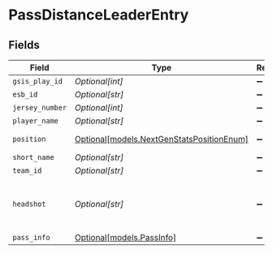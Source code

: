 # PassDistanceLeaderEntry


## Fields

| Field                                                                                  | Type                                                                                   | Required                                                                               | Description                                                                            | Example                                                                                |
| -------------------------------------------------------------------------------------- | -------------------------------------------------------------------------------------- | -------------------------------------------------------------------------------------- | -------------------------------------------------------------------------------------- | -------------------------------------------------------------------------------------- |
| `gsis_play_id`                                                                         | *Optional[int]*                                                                        | :heavy_minus_sign:                                                                     | N/A                                                                                    | 4847                                                                                   |
| `esb_id`                                                                               | *Optional[str]*                                                                        | :heavy_minus_sign:                                                                     | N/A                                                                                    | ATW460468                                                                              |
| `jersey_number`                                                                        | *Optional[int]*                                                                        | :heavy_minus_sign:                                                                     | N/A                                                                                    | 5                                                                                      |
| `player_name`                                                                          | *Optional[str]*                                                                        | :heavy_minus_sign:                                                                     | N/A                                                                                    | Tutu Atwell                                                                            |
| `position`                                                                             | [Optional[models.NextGenStatsPositionEnum]](../models/nextgenstatspositionenum.md)     | :heavy_minus_sign:                                                                     | Next Gen Stats player position                                                         |                                                                                        |
| `short_name`                                                                           | *Optional[str]*                                                                        | :heavy_minus_sign:                                                                     | N/A                                                                                    | T. Atwell                                                                              |
| `team_id`                                                                              | *Optional[str]*                                                                        | :heavy_minus_sign:                                                                     | N/A                                                                                    | 2510                                                                                   |
| `headshot`                                                                             | *Optional[str]*                                                                        | :heavy_minus_sign:                                                                     | URL to player headshot image (contains formatInstructions placeholder)                 | https://static.www.nfl.com/image/upload/formatInstructions/league/cruqs6qpbykh7a2whd7p |
| `pass_info`                                                                            | [Optional[models.PassInfo]](../models/passinfo.md)                                     | :heavy_minus_sign:                                                                     | N/A                                                                                    |                                                                                        |